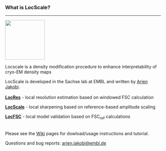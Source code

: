 ### What is LocScale?
---
<img src="https://git.embl.de/jakobi/LocScale/blob/7fc932c6145dfdc93755ad5653b22b8e3a26d866/doc/img/EM_cyle_DM_1.jpg" width="128">

Locscale is a density modification procedure to enhance interpretability of cryo-EM density maps  
  
LocScale is developed in the Sachse lab at EMBL and written by [Arjen Jakobi](@jakobi).
<br>   
[__LocRes__](https://git.embl.de/jakobi/LocScale/wikis/home/LocRes)   - local resolution estimation based on windowed FSC calculation

[__LocScale__](https://git.embl.de/jakobi/LocScale/wikis/home/LocScale) - local sharpening based on reference-based amplitude scaling

[__LocFSC__](https://git.embl.de/jakobi/LocScale/wikis/home/LocFSC)   - local model validation based on FSC<sub>ref</sub> calculations  
<br>  
Please see the [Wiki](https://git.embl.de/jakobi/LocScale/wikis/home) pages for dowload/usage instructions and tutorial.


Questions and bug reports: <arjen.jakobi@embl.de>